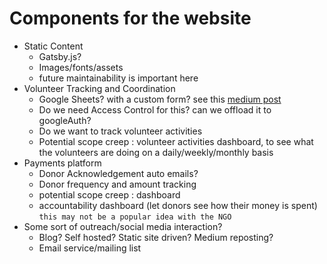 # Components for the website

- Static Content
  - Gatsby.js?
  - Images/fonts/assets
  - future maintainability is important here
- Volunteer Tracking and Coordination
  - Google Sheets? with a custom form? see this [medium post](https://medium.com/@dmccoy/how-to-submit-an-html-form-to-google-sheets-without-google-forms-b833952cc175)
  - Do we need Access Control for this? can we offload it to googleAuth?
  - Do we want to track volunteer activities
  - Potential scope creep : volunteer activities dashboard, to see what the volunteers are doing on a daily/weekly/monthly basis
- Payments platform
  - Donor Acknowledgement auto emails?
  - Donor frequency and amount tracking
  - potential scope creep : dashboard
  - accountability dashboard (let donors see how their money is spent) `this may not be a popular idea with the NGO`
- Some sort of outreach/social media interaction?
  - Blog? Self hosted? Static site driven? Medium reposting?
  - Email service/mailing list